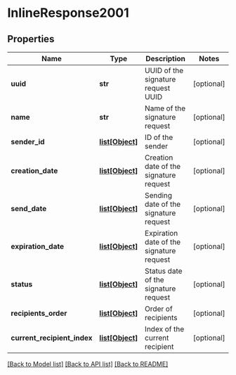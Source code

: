# InlineResponse2001

## Properties
Name | Type | Description | Notes
------------ | ------------- | ------------- | -------------
**uuid** | **str** | UUID of the signature request UUID | [optional] 
**name** | **str** | Name of the signature request | [optional] 
**sender_id** | [**list[Object]**](Object.md) | ID of the sender | [optional] 
**creation_date** | [**list[Object]**](Object.md) | Creation date of the signature request | [optional] 
**send_date** | [**list[Object]**](Object.md) | Sending date of the signature request | [optional] 
**expiration_date** | [**list[Object]**](Object.md) | Expiration date of the signature request | [optional] 
**status** | [**list[Object]**](Object.md) | Status date of the signature request | [optional] 
**recipients_order** | [**list[Object]**](Object.md) | Order of recipients | [optional] 
**current_recipient_index** | [**list[Object]**](Object.md) | Index of the current recipient | [optional] 

[[Back to Model list]](../README.md#documentation-for-models) [[Back to API list]](../README.md#documentation-for-api-endpoints) [[Back to README]](../README.md)

